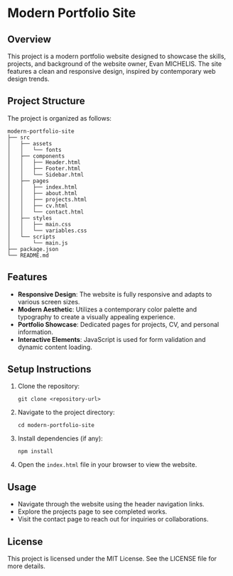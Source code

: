 # Modern Portfolio Site

## Overview
This project is a modern portfolio website designed to showcase the skills, projects, and background of the website owner, Evan MICHELIS. The site features a clean and responsive design, inspired by contemporary web design trends.

## Project Structure
The project is organized as follows:

```
modern-portfolio-site
├── src
│   ├── assets
│   │   └── fonts
│   ├── components
│   │   ├── Header.html
│   │   ├── Footer.html
│   │   └── Sidebar.html
│   ├── pages
│   │   ├── index.html
│   │   ├── about.html
│   │   ├── projects.html
│   │   ├── cv.html
│   │   └── contact.html
│   ├── styles
│   │   ├── main.css
│   │   └── variables.css
│   └── scripts
│       └── main.js
├── package.json
└── README.md
```

## Features
- **Responsive Design**: The website is fully responsive and adapts to various screen sizes.
- **Modern Aesthetic**: Utilizes a contemporary color palette and typography to create a visually appealing experience.
- **Portfolio Showcase**: Dedicated pages for projects, CV, and personal information.
- **Interactive Elements**: JavaScript is used for form validation and dynamic content loading.

## Setup Instructions
1. Clone the repository:
   ```
   git clone <repository-url>
   ```
2. Navigate to the project directory:
   ```
   cd modern-portfolio-site
   ```
3. Install dependencies (if any):
   ```
   npm install
   ```
4. Open the `index.html` file in your browser to view the website.

## Usage
- Navigate through the website using the header navigation links.
- Explore the projects page to see completed works.
- Visit the contact page to reach out for inquiries or collaborations.

## License
This project is licensed under the MIT License. See the LICENSE file for more details.